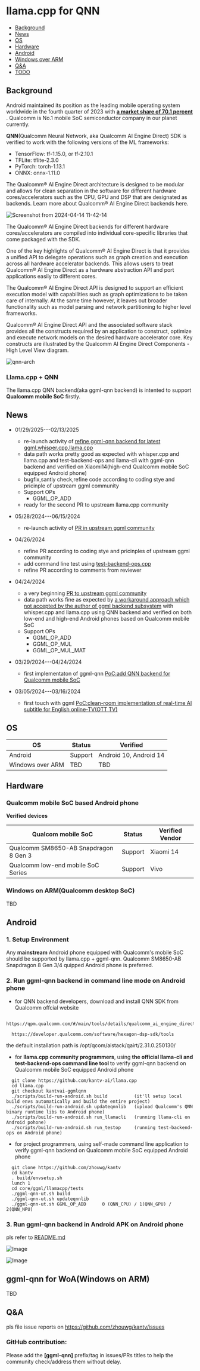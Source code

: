 # llama.cpp for QNN

- [Background](#background)
- [News](#news)
- [OS](#os)
- [Hardware](#hardware)
- [Android](#android)
- [Windows over ARM](#windows)
- [Q&A](#qa)
- [TODO](#todo)

## Background

Android maintained its position as the leading mobile operating system worldwide in the fourth quarter of 2023 with <b><a  href="https://www.statista.com/statistics/272698/global-market-share-held-by-mobile-operating-systems-since-2009/">a market share of 70.1 percent </a></b> . Qualcomm is No.1 mobile SoC semiconductor company in our planet currently.


**QNN**(Qualcomm Neural Network, aka Qualcomm AI Engine Direct) SDK is verified to work with the following versions of the ML frameworks:

<ul>
<li>TensorFlow: tf-1.15.0, or tf-2.10.1 </li>
<li>TFLite: tflite-2.3.0 </li>
<li> PyTorch: torch-1.13.1</li>
<li> ONNX: onnx-1.11.0 </li>
</ul>


The Qualcomm® AI Engine Direct architecture is designed to be modular and allows for clean separation in the software for different hardware cores/accelerators such as the CPU, GPU and DSP that are designated as backends. Learn more about Qualcomm® AI Engine Direct backends here.

![Screenshot from 2024-04-14 11-42-14](https://github.com/zhouwg/kantv/assets/6889919/5d8de93a-7b02-4d6b-8b7f-19d2f829dd4d)

The Qualcomm® AI Engine Direct backends for different hardware cores/accelerators are compiled into individual core-specific libraries that come packaged with the SDK.


One of the key highlights of Qualcomm® AI Engine Direct is that it provides a unified API to delegate operations such as graph creation and execution across all hardware accelerator backends. This allows users to treat Qualcomm® AI Engine Direct as a hardware abstraction API and port applications easily to different cores.


The Qualcomm® AI Engine Direct API is designed to support an efficient execution model with capabilities such as graph optimizations to be taken care of internally. At the same time however, it leaves out broader functionality such as model parsing and network partitioning to higher level frameworks.

Qualcomm® AI Engine Direct API and the associated software stack provides all the constructs required by an application to construct, optimize and execute network models on the desired hardware accelerator core. Key constructs are illustrated by the Qualcomm AI Engine Direct Components - High Level View diagram.


![qnn-arch](https://github.com/zhouwg/kantv/assets/6889919/4f4881a6-9a91-4477-aeb2-193591375d75)



### Llama.cpp + QNN

The llama.cpp QNN backend(aka ggml-qnn backend) is intented to support **Qualcomm mobile SoC** firstly.


## News

- 01/29/2025---02/13/2025
  - re-launch activity of <a href="https://github.com/zhouwg/kantv/issues/246">refine ggml-qnn backend for latest ggml,whisper.cpp,llama.cpp</a></b>
  - data path works pretty good as expected with whisper.cpp and llama.cpp and test-backend-ops and llama-cli with ggml-qnn backend and verified on Xiaomi14(high-end Qualcomm mobile SoC equipped Android phone)
  - bugfix,santiy check,refine code according to coding stye and pricinple of upstream ggml community
  - Support OPs
    - GGML_OP_ADD
  - ready for the second PR to upstream llama.cpp community

- 05/28/2024---06/15/2024
  - re-launch activity of <a href="https://github.com/ggerganov/llama.cpp/pull/6869">PR in upstream ggml community</a>

- 04/26/2024
  - refine PR according to coding stye and pricinples of upstream ggml community
  - add command line test using <a href="https://github.com/ggerganov/llama.cpp/blob/master/tests/test-backend-ops.cpp">test-backend-ops.cpp</a>
  - refine PR according to comments from reviewer

- 04/24/2024
  - a very beginning <a href="https://github.com/ggerganov/llama.cpp/pull/6869">PR to upstream ggml community</a>
  - data path works fine as expected by <a href="https://github.com/ggerganov/llama.cpp/pull/7641">a workaround approach which not accepted by the author of ggml backend subsystem</a> with whisper.cpp and llama.cpp using QNN backend and verified on both low-end and high-end Android phones based on Qualcomm mobile SoC
  - Support OPs
    - GGML_OP_ADD
    - GGML_OP_MUL
    - GGML_OP_MUL_MAT

 - 03/29/2024---04/24/2024
   - first implementaton of ggml-qnn <a href="https://github.com/zhouwg/kantv/issues/121">PoC:add QNN backend for Qualcomm mobile SoC</a>

 - 03/05/2024---03/16/2024
   - first touch with ggml <a href="https://github.com/zhouwg/kantv/issues/64">PoC:clean-room implementation of real-time AI subtitle for English online-TV(OTT TV)</a>

## OS

| OS                | Status  | Verified                           |
|-------------------|---------|------------------------------------|
| Android           | Support | Android 10, Android 14             |
| Windows over ARM  | TBD     | TBD                                |


## Hardware

### Qualcomm mobile SoC based Android phone

**Verified devices**

| Qualcom mobile SoC                      | Status  | Verified Vendor                       |
|-----------------------------------------|---------|---------------------------------------|
| Qualcomm SM8650-AB Snapdragon 8 Gen 3   | Support | Xiaomi 14                             |
| Qualcomm low-end mobile SoC Series      | Support | Vivo                                  |

### Windows on ARM(Qualcomm desktop SoC)

TBD

## Android

### 1. Setup Environment

Any **mainstream** Android phone equipped with Qualcomm's mobile SoC should be supported by llama.cpp + ggml-qnn. Qualcomm SM8650-AB Snapdragon 8 Gen 3/4 quipped Android phone is preferred.

### 2. Run ggml-qnn backend in command line mode on Android phone

- for QNN backend developers, download and install QNN SDK from Qualcomm offcial website

```
  https://qpm.qualcomm.com/#/main/tools/details/qualcomm_ai_engine_direct

  https://developer.qualcomm.com/software/hexagon-dsp-sdk/tools

```

  the default installation path is /opt/qcom/aistack/qairt/2.31.0.250130/


- for <b>llama.cpp community programmers</b>, using <b>the official llama-cli and test-backend-ops command line tool </b> to verify ggml-qnn backend on Qualcomm mobile SoC equipped Android phone

```
  git clone https://github.com/kantv-ai/llama.cpp
  cd llama.cpp
  git checkout kantvai-ggmlqnn
  ./scripts/build-run-android.sh build          (it'll setup local build envs automatically and build the entire project)
  ./scripts/build-run-android.sh updateqnnlib   (upload Qualcomm's QNN binary runtime libs to Android phone)
  ./scripts/build-run-android.sh run_llamacli   (running llama-cli on Android pohone)
  ./scripts/build-run-android.sh run_testop     (running test-backend-ops on Android phone)

```

- for project programmers, using self-made command line application to verify ggml-qnn backend on Qualcomm mobile SoC equipped Android phone

```
  git clone https://github.com/zhouwg/kantv
  cd kantv
  . build/envsetup.sh
  lunch 1
  cd core/ggml/llamacpp/tests
  ./ggml-qnn-ut.sh build
  ./ggml-qnn-ut.sh updateqnnlib
  ./ggml-qnn-ut.sh GGML_OP_ADD      0 (QNN_CPU) / 1(QNN_GPU) / 2(QNN_NPU)

```

### 3. Run ggml-qnn backend in Android APK on Android phone

pls refer to <a href="./README.md">README.md</a>


![Image](https://github.com/user-attachments/assets/7c46a952-5d0a-4735-9d74-0bb0b4198b12)

![Image](https://github.com/user-attachments/assets/d93b3a64-6161-43fb-8d61-215ef4a68cfb)


## ggml-qnn for WoA(Windows on ARM)

TBD

## Q&A

pls file issue reports on https://github.com/zhouwg/kantv/issues

### **GitHub contribution**:
Please add the **[ggml-qnn]** prefix/tag in issues/PRs titles to help the community check/address them without delay.

